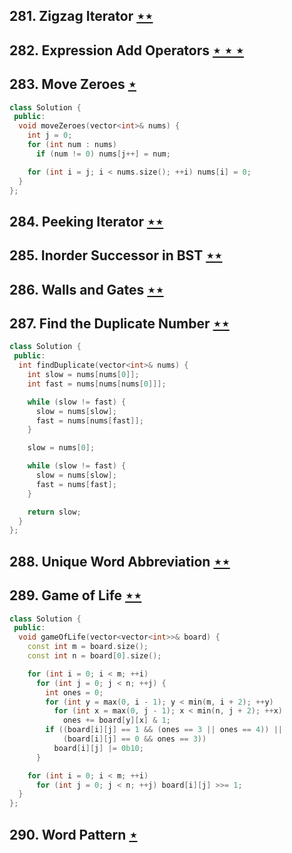 ## 281. Zigzag Iterator [$\star\star$](https://leetcode.com/problems/zigzag-iterator)

## 282. Expression Add Operators [$\star\star\star$](https://leetcode.com/problems/expression-add-operators)

## 283. Move Zeroes [$\star$](https://leetcode.com/problems/move-zeroes)

```cpp
class Solution {
 public:
  void moveZeroes(vector<int>& nums) {
    int j = 0;
    for (int num : nums)
      if (num != 0) nums[j++] = num;

    for (int i = j; i < nums.size(); ++i) nums[i] = 0;
  }
};
```

## 284. Peeking Iterator [$\star\star$](https://leetcode.com/problems/peeking-iterator)

## 285. Inorder Successor in BST [$\star\star$](https://leetcode.com/problems/inorder-successor-in-bst)

## 286. Walls and Gates [$\star\star$](https://leetcode.com/problems/walls-and-gates)

## 287. Find the Duplicate Number [$\star\star$](https://leetcode.com/problems/find-the-duplicate-number)

```cpp
class Solution {
 public:
  int findDuplicate(vector<int>& nums) {
    int slow = nums[nums[0]];
    int fast = nums[nums[nums[0]]];

    while (slow != fast) {
      slow = nums[slow];
      fast = nums[nums[fast]];
    }

    slow = nums[0];

    while (slow != fast) {
      slow = nums[slow];
      fast = nums[fast];
    }

    return slow;
  }
};
```

## 288. Unique Word Abbreviation [$\star\star$](https://leetcode.com/problems/unique-word-abbreviation)

## 289. Game of Life [$\star\star$](https://leetcode.com/problems/game-of-life)

```cpp
class Solution {
 public:
  void gameOfLife(vector<vector<int>>& board) {
    const int m = board.size();
    const int n = board[0].size();

    for (int i = 0; i < m; ++i)
      for (int j = 0; j < n; ++j) {
        int ones = 0;
        for (int y = max(0, i - 1); y < min(m, i + 2); ++y)
          for (int x = max(0, j - 1); x < min(n, j + 2); ++x)
            ones += board[y][x] & 1;
        if ((board[i][j] == 1 && (ones == 3 || ones == 4)) ||
            (board[i][j] == 0 && ones == 3))
          board[i][j] |= 0b10;
      }

    for (int i = 0; i < m; ++i)
      for (int j = 0; j < n; ++j) board[i][j] >>= 1;
  }
};
```

## 290. Word Pattern [$\star$](https://leetcode.com/problems/word-pattern)
